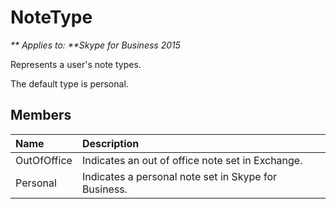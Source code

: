 
# NoteType


_** Applies to: **Skype for Business 2015_

Represents a user's note types. 


The default type is personal.

## Members



| <strong>Name</strong> | <strong>Description</strong>                         |
|:----------------------|:-----------------------------------------------------|
| OutOfOffice           | Indicates an out of office note set in Exchange.     |
| Personal              | Indicates a personal note set in Skype for Business. |

